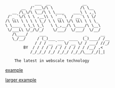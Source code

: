 ```
             ___  __              __      
       __  /'___\/\ \            /\ \__   
   __ /\_\/\ \__/\ \ \____    ___\ \ ,_\  
 /'_ `\/\ \ \ ,__\\ \ '__`\  / __`\ \ \/  
/\ \L\ \ \ \ \ \_/ \ \ \L\ \/\ \L\ \ \ \_ 
\ \____ \ \_\ \_\   \ \_,__/\ \____/\ \__\
 \/___L\ \/_/\/_/    \/___/  \/___/  \/__/
   /\____/     ___                 _      __
   \_/__/     / (_)___ ___  ____  (_)____/ /__
             / / / __ `__ \/ __ \/ / ___/ //_/
        BY  / / / / / / / / / / / / /__/ ,<   
           /_/_/_/ /_/ /_/_/ /_/_/\___/_/|_|  

    The latest in webscale technology
```

[example](https://sharktopus.com/sig.gif)

[larger example](https://sharktopus.com/site.gif)
